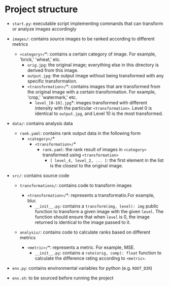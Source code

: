 # Project structure

-   `start.py`: executable script implementing commands that can transform or
	analyze images accordingly

-   `images/`: contains source images to be ranked according to different
	metrics

	-   `<category>/`\*: contains a certain category of image. For example,
		'brick,' 'wheat,' etc.
		-   `orig.jpg`: the original image; everything else in this directory is
			derived from this image.
		-   `output.jpg`: the output image without being transformed with any
			specific transformation.
		-   `<transformation>/`\*: contains images that are transformed from the
			original image with a certain transformation. For example, 'crop,'
			'watermark,' etc.
			-   `level_[0-10].jpg`\*: images transformed with different
				intensity with the particular `<transformation>`. Level 0 is
				identical to `output.jpg`, and Level 10 is the most transformed.

-   `data/`: contains analysis data
	-   `rank.yaml`: contains rank output data in the following form
		- `<category>/`\*
			- `<transformation>/`\*
				- `rank.yaml`: the rank result of images in `<category>`
				  transformed using `<transformation>`
					- `[ level_4, level_2, ... ]`: the first element in the list
					  is the closest to the original image.

-   `src/`: contains source code

	-   `transformations/`: contains code to transform images
		-   `<transformation>/`\*: represents a transformatio.For example, blur.
			-   `__init__.py`: contains a `transform(img, level): img` public
				function to transform a given image with the given `level`. The
				function should ensure that when `level` is 0, the image
				returned is identical to the image passed to it.

	-   `analysis/`: contains code to calculate ranks based on different metrics

		-   `<metric>/`\*: represents a metric. For example, MSE.
			-   `__init__.py`: contains a `rate(orig, comp): float` function to
				calculate the difference rating according to `<metric>`.

-   `env.py`: contains environmental variables for python (e.g.  `ROOT_DIR`)

-   `env.sh`: to be sourced before running the project

